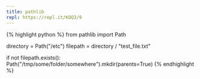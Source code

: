 ```yaml
---
title: pathlib
repl: https://repl.it/KDQ3/9
---
```

{% highlight python %}
from pathlib import Path

directory = Path("/etc")
filepath = directory / "test_file.txt"

if not filepath.exists():
    Path("/tmp/some/folder/somewhere").mkdir(parents=True)
{% endhighlight %}
